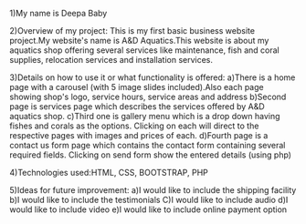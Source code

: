 1)My name is Deepa Baby

2)Overview of my project:
This is my first basic business website project.My website's name is A&D Aquatics.This website is about my aquatics shop offering several services like maintenance, fish and coral supplies, relocation services and installation services.

3)Details on how to use it or what functionality is offered:
a)There is a home page with a carousel (with 5 image slides included).Also each page showing shop's logo, service hours, service areas and address 
b)Second page is services page which describes the services offered by A&D aquatics shop.
c)Third one is gallery menu which is a drop down having fishes and corals as the options. Clicking on each will direct to the respective pages with images and prices of each.
d)Fourth page is a contact us form page which contains the contact form containing several required fields. Clicking on send form show the entered details (using php)

4)Technologies used:HTML, CSS, BOOTSTRAP, PHP

5)Ideas for future improvement:
a)I would like to include the shipping facility
b)I would like to include the testimonials
C)I would like to include audio 
d)I would like to include video
e)I would like to include online payment option

